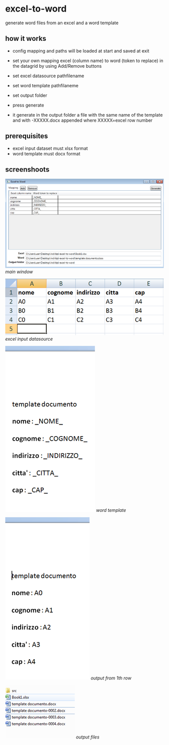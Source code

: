 # excel-to-word
generate word files from an excel and a word template

## how it works

- config mapping and paths will be loaded at start and saved at exit
- set your own mapping excel (column name) to word (token to replace) in the datagrid by using Add/Remove buttons
- set excel datasource pathfilename
- set word template pathfilaneme
- set output folder

- press generate

- it generate in the output folder a file with the same name of the template and with -XXXXX.docx appended where XXXXX=excel row number

## prerequisites

- excel input dataset must xlsx format
- word template must docx format

## screenshoots

![img](doc/Selection_006.png)
*main window*

![img](doc/Selection_007.png)
*excel input datasource*

![img](doc/Selection_008.png)
*word template*

![img](doc/Selection_009.png)
*output from 1th row*

![img](doc/Selection_010.png)
*output files*
